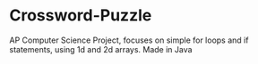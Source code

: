 # Crossword-Puzzle
AP Computer Science Project, focuses on simple for loops and if statements, using 1d and 2d arrays.
Made in Java
